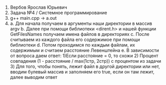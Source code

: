 1) Вербов Ярослав Юрьевич
2) Задача №4 / Системное программирование
3) g++ main.cpp -> a.out
4) а. Для начала получаем в аргументы наши директории в массив argv
   b. Далее при помощи библиотеки <dirent.h> и нашей функции GetFilesNames получаем имена файлов в директориях
   c. После считываем из каждого файла его содержимое при помощи библиотеки <fstream>
   d. Потом проходимся по каждым файлам, их содержимым и считаем расстояние Левенштейна
   e. В зависимости от вопроса даем ответ: 1)Если расстояние = 0, то схожи 2) Процент совпадения (1 - расстояние / max(1стр, 2стр)) с процентом из задачи
   3) Для того, чтобы понять, лежит файл в другой директории или нет, вводим булевый массив и заполняем его true, если он там лежит, далее выводим ответ 